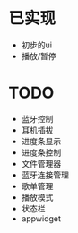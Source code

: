 # 已实现

- 初步的ui
- 播放/暂停

# TODO

- 蓝牙控制
- 耳机插拔
- 进度条显示
- 进度条控制
- 文件管理器
- 蓝牙连接管理
- 歌单管理
- 播放模式
- 状态栏
- appwidget
